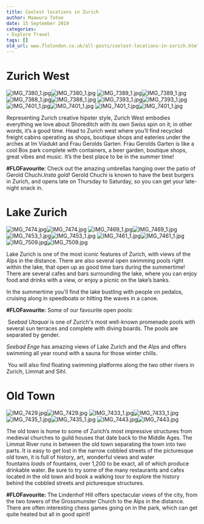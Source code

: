 ```yaml
---
title: Coolest locations in Zurich
author: Maawura Totoe
date: 15 September 2019
categories:
- Explore Travel
tags: []
old_url: www.flolondon.co.uk/all-posts/coolest-locations-in-zurich.html
---
```


# **Zurich West**

![IMG_7380_1.jpg](https://images.squarespace-cdn.com/content/v1/5c9534c4af4683461d462c6b/1568564285988-UGJBWSCN34M44U8PPPCC/IMG_7380_1.jpg)![IMG_7380_1.jpg]()
![IMG_7389_1.jpg](https://images.squarespace-cdn.com/content/v1/5c9534c4af4683461d462c6b/1568564423440-6J70HQ34GO4B64TYQ0QS/IMG_7389_1.jpg)![IMG_7389_1.jpg]()
![IMG_7388_1.jpg](https://images.squarespace-cdn.com/content/v1/5c9534c4af4683461d462c6b/1568564327660-VFJLEDAOX8MDMSVP06W2/IMG_7388_1.jpg)![IMG_7388_1.jpg]()
![IMG_7393_1.jpg](https://images.squarespace-cdn.com/content/v1/5c9534c4af4683461d462c6b/1568564371595-SV8F8SGXI8MS9Q0XW9VX/IMG_7393_1.jpg)![IMG_7393_1.jpg]()
![IMG_7401_1.jpg](https://images.squarespace-cdn.com/content/v1/5c9534c4af4683461d462c6b/1568564386529-COO88H1S1R7KHZ7K8MXW/IMG_7401_1.jpg)![IMG_7401_1.jpg]()
![IMG_7401_1.jpg](https://images.squarespace-cdn.com/content/v1/5c9534c4af4683461d462c6b/1568564529520-Q1YO62P3Z2AV4VZGRDON/IMG_7401_1.jpg)![IMG_7401_1.jpg]()

Representing Zurich creative hipster style, Zurich West embodies everything we love about Shoreditch with its own Swiss spin on it; in other words, it’s a good time. Head to Zurich west where you’ll find recycled freight cabins operating as shops, boutique shops and eateries under the arches at Im Viadukt and Frau Gerolds Garten. Frau Gerolds Garten is like a cool Box park complete with containers, a beer garden, boutique shops, great vibes and music. It’s the best place to be in the summer time!

**#FLOFavourite**: Check out the amazing umbrellas hanging over the patio of Gerold Chuchi.*Insta gold!* Gerold Chuchi is known to have the best burgers in Zurich, and opens late on Thursday to Saturday, so you can get your late-night snack in.

# **Lake Zurich**

![IMG_7474.jpg](https://images.squarespace-cdn.com/content/v1/5c9534c4af4683461d462c6b/1568564604536-HJWJZ5EBJ7S1M3Z8QZW5/IMG_7474.jpg)![IMG_7474.jpg]()
![IMG_7469_1.jpg](https://images.squarespace-cdn.com/content/v1/5c9534c4af4683461d462c6b/1568564587332-6ETDR1X3FQNUDLTHA2IV/IMG_7469_1.jpg)![IMG_7469_1.jpg]()
![IMG_7453_1.jpg](https://images.squarespace-cdn.com/content/v1/5c9534c4af4683461d462c6b/1568564568064-Y9237WTAH7UB9RM2F448/IMG_7453_1.jpg)![IMG_7453_1.jpg]()
![IMG_7461_1.jpg](https://images.squarespace-cdn.com/content/v1/5c9534c4af4683461d462c6b/1568564579081-NNVNWSYLYUJF7OJ1XLD4/IMG_7461_1.jpg)![IMG_7461_1.jpg]()
![IMG_7509.jpg](https://images.squarespace-cdn.com/content/v1/5c9534c4af4683461d462c6b/1568564628812-VDOSWF1RY1DMLQKKVACC/IMG_7509.jpg)![IMG_7509.jpg]()

Lake Zurich is one of the most iconic features of Zurich, with views of the Alps in the distance. There are also several open swimming pools right within the lake, that open up as good time bars during the summertime! There are several cafes and bars surrounding the lake, where you can enjoy food and drinks with a view, or enjoy a picnic on the lake’s banks.

In the summertime you'll find the lake bustling with people on pedalos, cruising along in speedboats or hitting the waves in a canoe.

**#FLOFavourite:** Some of our favourite open pools:

 S*eebad Utoquai* is one of Zurich's most well-known promenade pools with several sun terraces and complete with diving boards. The pools are separated by gender.

*Seebad Enge* has amazing views of Lake Zurich and the Alps and offers swimming all year round with a sauna for those winter chills.

 You will also find floating swimming platforms along the two other rivers in Zurich, Limmat and Sihl.

# **Old Town**

![IMG_7429.jpg](https://images.squarespace-cdn.com/content/v1/5c9534c4af4683461d462c6b/1568564712128-07M8H5HXXHTZZQX5FKQP/IMG_7429.jpg)![IMG_7429.jpg]()
![IMG_7433_1.jpg](https://images.squarespace-cdn.com/content/v1/5c9534c4af4683461d462c6b/1568564714749-CJCJ8UA3LK7Y58180L6M/IMG_7433_1.jpg)![IMG_7433_1.jpg]()
![IMG_7435_1.jpg](https://images.squarespace-cdn.com/content/v1/5c9534c4af4683461d462c6b/1568564725491-GRIOGP9I8HVWBQY2NCR9/IMG_7435_1.jpg)![IMG_7435_1.jpg]()
![IMG_7443.jpg](https://images.squarespace-cdn.com/content/v1/5c9534c4af4683461d462c6b/1568564741708-N2BNDJCGHC64QOJLULG1/IMG_7443.jpg)![IMG_7443.jpg]()

The old town is home to some of Zurich’s most impressive structures from medieval churches to guild houses that date back to the Middle Ages. The Limmat River runs in between the old town separating the town into two parts. It is easy to get lost in the narrow cobbled streets of the picturesque old town, it is full of history, art, wonderful views and water fountains *loads* of fountains, over 1,200 to be exact, all of which produce drinkable water. Be sure to try some of the many restaurants and cafes located in the old town and book a walking tour to explore the history behind the cobbled streets and picturesque structures.

**#FLOFavourite:** The Lindenhof Hill offers spectacular views of the city, from the two towers of the Grossmunster Church to the Alps in the distance. There are often interesting chess games going on in the park, which can get quite heated but all in good spirit!